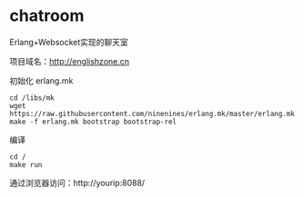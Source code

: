 # chatroom
Erlang+Websocket实现的聊天室

项目域名：http://englishzone.cn


初始化 erlang.mk
```
cd /libs/mk
wget https://raw.githubusercontent.com/ninenines/erlang.mk/master/erlang.mk
make -f erlang.mk bootstrap bootstrap-rel
```

编译
```
cd /
make run
```

通过浏览器访问：http://yourip:8088/

